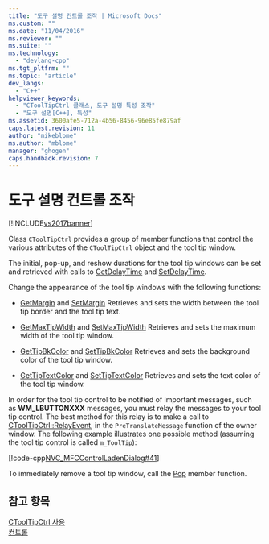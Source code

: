 ```yaml
---
title: "도구 설명 컨트롤 조작 | Microsoft Docs"
ms.custom: ""
ms.date: "11/04/2016"
ms.reviewer: ""
ms.suite: ""
ms.technology: 
  - "devlang-cpp"
ms.tgt_pltfrm: ""
ms.topic: "article"
dev_langs: 
  - "C++"
helpviewer_keywords: 
  - "CToolTipCtrl 클래스, 도구 설명 특성 조작"
  - "도구 설명[C++], 특성"
ms.assetid: 3600afe5-712a-4b56-8456-96e85fe879af
caps.latest.revision: 11
author: "mikeblome"
ms.author: "mblome"
manager: "ghogen"
caps.handback.revision: 7
---
```

# 도구 설명 컨트롤 조작
[!INCLUDE[vs2017banner](../assembler/inline/includes/vs2017banner.md)]

Class `CToolTipCtrl` provides a group of member functions that control the various attributes of the `CToolTipCtrl` object and the tool tip window.  
  
 The initial, pop\-up, and reshow durations for the tool tip windows can be set and retrieved with calls to [GetDelayTime](../Topic/CToolTipCtrl::GetDelayTime.md) and [SetDelayTime](../Topic/CToolTipCtrl::SetDelayTime.md).  
  
 Change the appearance of the tool tip windows with the following functions:  
  
-   [GetMargin](../Topic/CToolTipCtrl::GetMargin.md) and [SetMargin](../Topic/CToolTipCtrl::SetMargin.md) Retrieves and sets the width between the tool tip border and the tool tip text.  
  
-   [GetMaxTipWidth](../Topic/CToolTipCtrl::GetMaxTipWidth.md) and [SetMaxTipWidth](../Topic/CToolTipCtrl::SetMaxTipWidth.md) Retrieves and sets the maximum width of the tool tip window.  
  
-   [GetTipBkColor](../Topic/CToolTipCtrl::GetTipBkColor.md) and [SetTipBkColor](../Topic/CToolTipCtrl::SetTipBkColor.md) Retrieves and sets the background color of the tool tip window.  
  
-   [GetTipTextColor](../Topic/CToolTipCtrl::GetTipTextColor.md) and [SetTipTextColor](../Topic/CToolTipCtrl::SetTipTextColor.md) Retrieves and sets the text color of the tool tip window.  
  
 In order for the tool tip control to be notified of important messages, such as **WM\_LBUTTONXXX** messages, you must relay the messages to your tool tip control.  The best method for this relay is to make a call to [CToolTipCtrl::RelayEvent](../Topic/CToolTipCtrl::RelayEvent.md), in the `PreTranslateMessage` function of the owner window.  The following example illustrates one possible method \(assuming the tool tip control is called `m_ToolTip`\):  
  
 [!code-cpp[NVC_MFCControlLadenDialog#41](../mfc/codesnippet/CPP/manipulating-the-tool-tip-control_1.cpp)]  
  
 To immediately remove a tool tip window, call the [Pop](../Topic/CToolTipCtrl::Pop.md) member function.  
  
## 참고 항목  
 [CToolTipCtrl 사용](../mfc/using-ctooltipctrl.md)   
 [컨트롤](../mfc/controls-mfc.md)